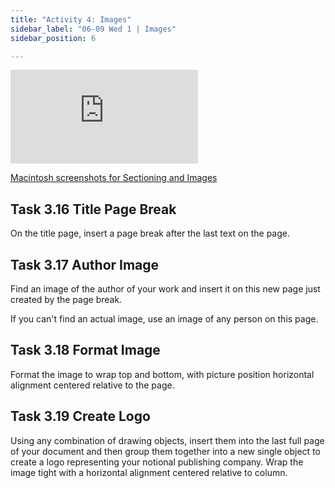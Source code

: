 ```yaml
---
title: "Activity 4: Images"
sidebar_label: "06-09 Wed 1 | Images"
sidebar_position: 6

---
```


<div class='embed-container'><iframe src='https://uncch.hosted.panopto.com/Panopto/Pages/Embed.aspx?pid=f34e29e9-2396-4c89-80e1-acf00003ccb7&autoplay=false&offerviewer=true&showtitle=true&showbrand=false&start=0&interactivity=all' frameborder='0' allowfullscreen></iframe></div>

[Macintosh screenshots for Sectioning and Images](https://github.com/lblakej/document-markup-mac-help/blob/master/docs-mac-project-part-3-4/README.md)

## Task 3.16 Title Page Break

On the title page, insert a page break after the last text on the page.

## Task 3.17 Author Image

Find an image of the author of your work and insert it on this new page just created by the page break.

If you can't find an actual image, use an image of any person on this page.

## Task 3.18 Format Image

Format the image to wrap top and bottom, with picture position horizontal alignment centered relative to the page.

## Task 3.19 Create Logo

Using any combination of drawing objects, insert  them into the last full page of your document and then group them together into a new single object to create a logo representing your notional publishing company. Wrap the image tight with a horizontal alignment centered relative to column.

